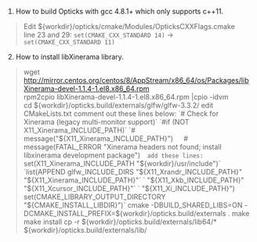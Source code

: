1. How to build Opticks with gcc 4.8.1+ which only supports c++11.  
  > Edit ${workdir}/opticks/cmake/Modules/OpticksCXXFlags.cmake   
  line 23 and 29: `set(CMAKE_CXX_STANDARD 14)` -> `set(CMAKE_CXX_STANDARD 11)`  

2. How to install libXinerama library.  
  > wget http://mirror.centos.org/centos/8/AppStream/x86_64/os/Packages/libXinerama-devel-1.1.4-1.el8.x86_64.rpm  
  rpm2cpio libXinerama-devel-1.1.4-1.el8.x86_64.rpm |cpio -idvm  
  cd ${workdir}/opticks.build/externals/glfw/glfw-3.3.2/  
  edit CMakeLists.txt  
  comment out these lines below:  
  `# Check for Xinerama (legacy multi-monitor support)`  
  `#if (NOT X11_Xinerama_INCLUDE_PATH)`  
  `#    message("${X11_Xinerama_INCLUDE_PATH}")`  
  `#    message(FATAL_ERROR "Xinerama headers not found; install libxinerama development package")`  
  add these lines:  
  `set(X11_Xinerama_INCLUDE_PATH "${workdir}/usr/include")`  
  `list(APPEND glfw_INCLUDE_DIRS "${X11_Xrandr_INCLUDE_PATH}"`  
  `                                "${X11_Xinerama_INCLUDE_PATH}"`  
  `                                "${X11_Xkb_INCLUDE_PATH}"`  
  `                                "${X11_Xcursor_INCLUDE_PATH}"`  
  `                                "${X11_Xi_INCLUDE_PATH}")`  
  `set(CMAKE_LIBRARY_OUTPUT_DIRECTORY "${CMAKE_INSTALL_LIBDIR}")`  
   cmake -DBUILD_SHARED_LIBS=ON -DCMAKE_INSTALL_PREFIX=${workdir}/opticks.build/externals .
   make
   make install
   cp -r ${workdir}/opticks.build/externals/lib64/* ${workdir}/opticks.build/externals/lib/
